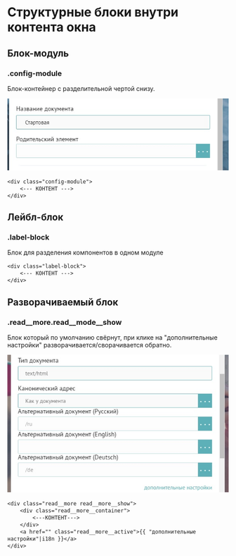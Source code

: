 # Структурные блоки внутри контента окна

## Блок-модуль

### .config-module

Блок-контейнер с разделительной чертой снизу.

![](/assets/конфиг-модуль.jpg)

```
<div class="config-module">
    <--- КОНТЕНТ --->
</div>
```

## 

## Лейбл-блок

### .label-block

Блок для разделения компонентов в одном модуле

```
<div class="label-block">
    <--- КОНТЕНТ --->
</div>
```

## 

## Разворачиваемый блок

### .read\_\_more.read\_\_mode\_\_show

Блок который по умолчанию свёрнут, при клике на "дополнительные настройки" разворачивается/сворачивается обратно.

![](/assets/дропдаун.jpg)



```
<div class="read__more read__more__show">
    <div class="read__more__container">
        <---КОНТЕНТ--->
    </div>
    <a href="" class="read__more__active">{{ "дополнительные настройки"|i18n }}</a>
</div>
```



